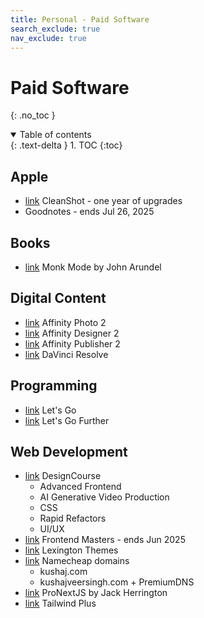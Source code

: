 ```yaml
---
title: Personal - Paid Software
search_exclude: true
nav_exclude: true
---
```


<!-- prettier-ignore-start -->
# Paid Software
{: .no_toc }

<details open markdown="block">
  <summary>
    Table of contents
  </summary>
  {: .text-delta }
1. TOC
{:toc}
</details>

<!-- prettier-ignore-end -->

## Apple

-   [link](https://cleanshot.com/) CleanShot - one year of upgrades
-   Goodnotes - ends Jul 26, 2025

## Books

-   [link](https://bitfieldconsulting.com/books/monk-mode) Monk Mode by John Arundel

## Digital Content

-   [link](https://affinity.serif.com/en-us/photo/) Affinity Photo 2
-   [link](https://affinity.serif.com/en-us/designer/) Affinity Designer 2
-   [link](https://affinity.serif.com/en-us/publisher/) Affinity Publisher 2
-   [link](https://www.blackmagicdesign.com/products/davinciresolve) DaVinci Resolve

## Programming

-   [link](https://lets-go.alexedwards.net/) Let's Go
-   [link](https://lets-go-further.alexedwards.net/) Let's Go Further

## Web Development

-   [link](https://designcourse.com/app/course) DesignCourse
    -   Advanced Frontend
    -   AI Generative Video Production
    -   CSS
    -   Rapid Refactors
    -   UI/UX
-   [link](https://frontendmasters.com/) Frontend Masters - ends Jun 2025
-   [link](https://lexingtonthemes.com/) Lexington Themes
-   [link](https://www.namecheap.com/) Namecheap domains
    -   kushaj.com
    -   kushajveersingh.com + PremiumDNS
-   [link](https://www.pronextjs.dev/workshops) ProNextJS by Jack Herrington
-   [link](https://tailwindcss.com/plus) Tailwind Plus
